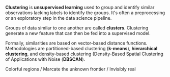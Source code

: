**Clustering** is **unsupervised learning** used to group and identify similar observations lacking labels to identify the groups.
It's often a preprocessing or an exploratory step in the data science pipeline.

Groups of data similar to one another are called **clusters**. Clustering generate a new feature that can then be fed into a supervised model.

Formally, similarities are based on vector-based distance functions. Methodologies are partitioned-based clustering (**k-means**), **hierarchical clustering**, and density-based clustering (Density-Based Spatial Clustering of Applications with Noise (**DBSCAN**).


Colorful regions /
Marcate the unknown frontier /
Invisibly real

